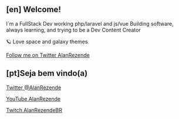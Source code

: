 ## [en] Welcome! 
I`m a FullStack Dev working php/laravel and js/vue 
Building software, always learning, and trying to be a Dev Content Creator

🪐 Love space and galaxy themes

[Follow me on Twitter AlanRezende](https://twitter.com/alanrezende)



## [pt]Seja bem vindo(a)
[Twitter @AlanRezende](https://twitter.com/alanrezende)

[YouTube AlanRezende](https://youtube.com/alanrezende)

[Twitch AlanRezendeBR](https://twitch.tv/AlanRezendeBR)


<!--
**AlanRezende/AlanRezende** is a ✨ _special_ ✨ repository because its `README.md` (this file) appears on your GitHub profile.

Here are some ideas to get you started:

- 🔭 I’m currently working on ...
- 🌱 I’m currently learning ...
- 👯 I’m looking to collaborate on ...
- 🤔 I’m looking for help with ...
- 💬 Ask me about ...
- 📫 How to reach me: ...
- 😄 Pronouns: ...
- ⚡ Fun fact: ...
-->
